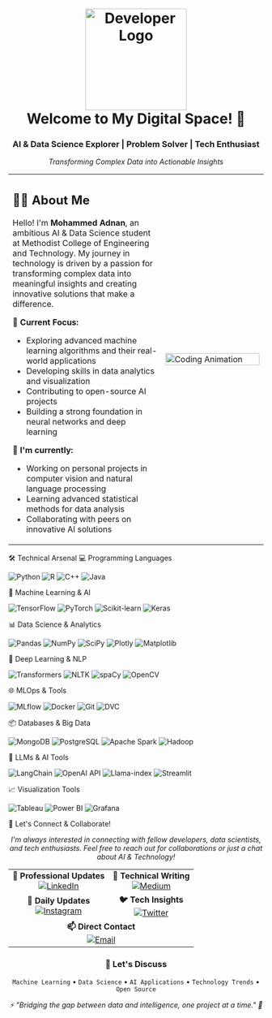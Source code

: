 <h1 align="center">
  <img src="https://github.blog/wp-content/uploads/2014/05/db213bb4-d22e-11e3-8549-ea607b77ad7c.png" width="200px" alt="Developer Logo">
  <br>
  Welcome to My Digital Space! 👋
</h1>
<div align="center">
  <h3>AI & Data Science Explorer | Problem Solver | Tech Enthusiast</h3>
  <p><i>Transforming Complex Data into Actionable Insights</i></p>
</div>
<table align="center">
  <tr>
    <td width="60%">
      <h2>👨‍💻 About Me</h2>
      <p>
        Hello! I'm <b>Mohammed Adnan</b>, an ambitious AI & Data Science student at Methodist College of Engineering and Technology. My journey in technology is driven by a passion for transforming complex data into meaningful insights and creating innovative solutions that make a difference.
      </p>
      <p>
        🎯 <b>Current Focus:</b>
        <ul>
          <li>Exploring advanced machine learning algorithms and their real-world applications</li>
          <li>Developing skills in data analytics and visualization</li>
          <li>Contributing to open-source AI projects</li>
          <li>Building a strong foundation in neural networks and deep learning</li>
        </ul>
      </p>
      <p>
        🌱 <b>I'm currently:</b>
        <ul>
          <li>Working on personal projects in computer vision and natural language processing</li>
          <li>Learning advanced statistical methods for data analysis</li>
          <li>Collaborating with peers on innovative AI solutions</li>
        </ul>
      </p>
    </td>
    <td width="40%">
      <img src="https://cdn.dribbble.com/users/1059583/screenshots/4171367/coding-freak.gif" alt="Coding Animation" width="100%">
    </td>
  </tr>
</table>
🛠️ Technical Arsenal
💻 Programming Languages
<p>
  <img src="https://img.shields.io/badge/Python-3776AB?style=for-the-badge&logo=python&logoColor=white" alt="Python">
  <img src="https://img.shields.io/badge/R-276DC3?style=for-the-badge&logo=r&logoColor=white" alt="R">
  <img src="https://img.shields.io/badge/C%2B%2B-00599C?style=for-the-badge&logo=c%2B%2B&logoColor=white" alt="C++">
  <img src="https://img.shields.io/badge/Java-ED8B00?style=for-the-badge&logo=openjdk&logoColor=white" alt="Java">
</p>
🤖 Machine Learning & AI
<p>
  <img src="https://img.shields.io/badge/TensorFlow-FF6F00?style=for-the-badge&logo=tensorflow&logoColor=white" alt="TensorFlow">
  <img src="https://img.shields.io/badge/PyTorch-EE4C2C?style=for-the-badge&logo=pytorch&logoColor=white" alt="PyTorch">
  <img src="https://img.shields.io/badge/scikit--learn-F7931E?style=for-the-badge&logo=scikit-learn&logoColor=white" alt="Scikit-learn">
  <img src="https://img.shields.io/badge/Keras-D00000?style=for-the-badge&logo=keras&logoColor=white" alt="Keras">
</p>
📊 Data Science & Analytics
<p>
  <img src="https://img.shields.io/badge/Pandas-150458?style=for-the-badge&logo=pandas&logoColor=white" alt="Pandas">
  <img src="https://img.shields.io/badge/NumPy-013243?style=for-the-badge&logo=numpy&logoColor=white" alt="NumPy">
  <img src="https://img.shields.io/badge/SciPy-8CAAE6?style=for-the-badge&logo=scipy&logoColor=white" alt="SciPy">
  <img src="https://img.shields.io/badge/Plotly-3F4F75?style=for-the-badge&logo=plotly&logoColor=white" alt="Plotly">
  <img src="https://img.shields.io/badge/Matplotlib-11557c?style=for-the-badge&logo=python&logoColor=white" alt="Matplotlib">
</p>
🧠 Deep Learning & NLP
<p>
  <img src="https://img.shields.io/badge/Transformers-FFD700?style=for-the-badge&logo=huggingface&logoColor=black" alt="Transformers">
  <img src="https://img.shields.io/badge/NLTK-154F5B?style=for-the-badge&logo=python&logoColor=white" alt="NLTK">
  <img src="https://img.shields.io/badge/spaCy-09A3D5?style=for-the-badge&logo=spacy&logoColor=white" alt="spaCy">
  <img src="https://img.shields.io/badge/OpenCV-5C3EE8?style=for-the-badge&logo=opencv&logoColor=white" alt="OpenCV">
</p>
🌐 MLOps & Tools
<p>
  <img src="https://img.shields.io/badge/MLflow-0194E2?style=for-the-badge&logo=mlflow&logoColor=white" alt="MLflow">
  <img src="https://img.shields.io/badge/Docker-2496ED?style=for-the-badge&logo=docker&logoColor=white" alt="Docker">
  <img src="https://img.shields.io/badge/Git-F05032?style=for-the-badge&logo=git&logoColor=white" alt="Git">
  <img src="https://img.shields.io/badge/DVC-945DD6?style=for-the-badge&logo=dvc&logoColor=white" alt="DVC">
</p>
📦 Databases & Big Data
<p>
  <img src="https://img.shields.io/badge/MongoDB-47A248?style=for-the-badge&logo=mongodb&logoColor=white" alt="MongoDB">
  <img src="https://img.shields.io/badge/PostgreSQL-316192?style=for-the-badge&logo=postgresql&logoColor=white" alt="PostgreSQL">
  <img src="https://img.shields.io/badge/Apache_Spark-E25A1C?style=for-the-badge&logo=apache-spark&logoColor=white" alt="Apache Spark">
  <img src="https://img.shields.io/badge/Hadoop-66CCFF?style=for-the-badge&logo=apache-hadoop&logoColor=black" alt="Hadoop">
</p>
🚀 LLMs & AI Tools
<p>
  <img src="https://img.shields.io/badge/LangChain-121212?style=for-the-badge&logo=chainlink&logoColor=white" alt="LangChain">
  <img src="https://img.shields.io/badge/OpenAI_API-412991?style=for-the-badge&logo=openai&logoColor=white" alt="OpenAI API">
  <img src="https://img.shields.io/badge/Llama--index-4C75A6?style=for-the-badge&logoColor=white" alt="Llama-index">
  <img src="https://img.shields.io/badge/Streamlit-FF4B4B?style=for-the-badge&logo=streamlit&logoColor=white" alt="Streamlit">
</p>
📈 Visualization Tools
<p>
  <img src="https://img.shields.io/badge/Tableau-E97627?style=for-the-badge&logo=tableau&logoColor=white" alt="Tableau">
  <img src="https://img.shields.io/badge/Power_BI-F2C811?style=for-the-badge&logo=powerbi&logoColor=black" alt="Power BI">
  <img src="https://img.shields.io/badge/Grafana-F46800?style=for-the-badge&logo=grafana&logoColor=white" alt="Grafana">
</p>
🤝 Let's Connect & Collaborate!
<div align="center">
  <p>
    <i>I'm always interested in connecting with fellow developers, data scientists, and tech enthusiasts. Feel free to reach out for collaborations or just a chat about AI & Technology!</i>
  </p>
</div>
<div align="center">
  </div>
<div align="center">
  <table>
    <tr>
      <td align="center">
        <b>💼 Professional Updates</b><br>
        <a href="https://www.linkedin.com/in/adnan02/">
          <img src="https://img.shields.io/badge/Follow_My_Professional_Journey-0077B5?style=for-the-badge&logo=linkedin" alt="LinkedIn"/>
        </a>
      </td>
      <td align="center">
        <b>📝 Technical Writing</b><br>
        <a href="https://medium.com/@adnans3917">
          <img src="https://img.shields.io/badge/Read_My_Tech_Articles-12100E?style=for-the-badge&logo=medium" alt="Medium"/>
        </a>
      </td>
    </tr>
    <tr>
      <td align="center">
        <b>📸 Daily Updates</b><br>
        <a href="https://instagram.com/qari_zayn">
          <img src="https://img.shields.io/badge/Follow_My_Journey-E4405F?style=for-the-badge&logo=instagram" alt="Instagram"/>
        </a>
      </td>
      <td align="center">
        <b>🐦 Tech Insights</b><br>
        <a href="https://twitter.com/zayn_mark7">
          <img src="https://img.shields.io/badge/Follow_for_Tech_Updates-1DA1F2?style=for-the-badge&logo=twitter" alt="Twitter"/>
        </a>
      </td>
    </tr>
    <tr>
      <td align="center" colspan="2">
        <b>📫 Direct Contact</b><br>
        <a href="mailto:adnans3917@gmail.com">
          <img src="https://img.shields.io/badge/Email_for_Opportunities-D14836?style=for-the-badge&logo=gmail" alt="Email"/>
        </a>
      </td>
    </tr>
  </table>
</div>
<div align="center">
  <h3>💭 Let's Discuss</h3>
  <p>
    <code>Machine Learning</code> •
    <code>Data Science</code> •
    <code>AI Applications</code> •
    <code>Technology Trends</code> •
    <code>Open Source</code>
  </p>
</div>

<div align="center">
  <i>⚡ "Bridging the gap between data and intelligence, one project at a time." 🚀</i>
</div>
